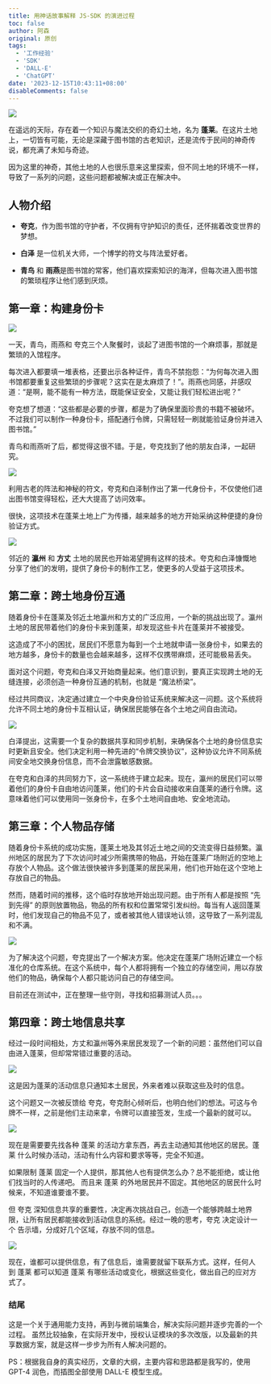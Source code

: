 ```yaml
---
title: 用神话故事解释 JS-SDK 的演进过程
toc: false
author: 阿森
original: 原创
tags:
  - '工作经验'
  - 'SDK'
  - 'DALL-E'
  - 'ChatGPT'
date: '2023-12-15T10:43:11+08:00'
disableComments: false
---
```


![](./01.png)

在遥远的天际，存在着一个知识与魔法交织的奇幻土地，名为 **蓬莱**。在这片土地上，一切皆有可能，无论是深藏于图书馆的古老知识，还是流传于民间的神奇传说，都充满了未知与奇迹。

因为这里的神奇，其他土地的人也很乐意来这里探索，但不同土地的环境不一样，导致了一系列的问题，这些问题都被解决或正在解决中。

## 人物介绍

- **夸克**，作为图书馆的守护者，不仅拥有守护知识的责任，还怀揣着改变世界的梦想。
- **白泽** 是一位机关大师，一个博学的符文与阵法爱好者。

- **青鸟** 和 **雨燕**是图书馆的常客，他们喜欢探索知识的海洋，但每次进入图书馆的繁琐程序让他们感到厌烦。

## 第一章：构建身份卡

![](./02.png)

一天，青鸟，雨燕和 夸克三个人聚餐时，谈起了进图书馆的一个麻烦事，那就是繁琐的入馆程序。

每次进入都要填一堆表格，还要出示各种证件，青鸟不禁抱怨：“为何每次进入图书馆都要重复这些繁琐的步骤呢？这实在是太麻烦了！”。雨燕也同感，并感叹道：“是啊，能不能有一种方法，既能保证安全，又能让我们轻松进出呢？”

夸克想了想道：“这些都是必要的步骤，都是为了确保里面珍贵的书籍不被破坏。不过我们可以制作一种身份卡，搭配通行令牌，只需轻轻一刷就能验证身份并进入图书馆。”

青鸟和雨燕听了后，都觉得这很不错。于是，夸克找到了他的朋友白泽，一起研究。

![](./03.png)

利用古老的阵法和神秘的符文，夸克和白泽制作出了第一代身份卡，不仅使他们进出图书馆变得轻松，还大大提高了访问效率。

很快，这项技术在蓬莱土地上广为传播，越来越多的地方开始采纳这种便捷的身份验证方式。

![](./04.png)

邻近的 **瀛州** 和 **方丈** 土地的居民也开始渴望拥有这样的技术。夸克和白泽慷慨地分享了他们的发明，提供了身份卡的制作工艺，使更多的人受益于这项技术。

## 第二章：跨土地身份互通


随着身份卡在蓬莱及邻近土地瀛州和方丈的广泛应用，一个新的挑战出现了。瀛州土地的居民带着他们的身份卡来到蓬莱，却发现这些卡片在蓬莱并不被接受。

这造成了不小的困扰，居民们不愿意为每到一个土地就申请一张身份卡，如果去的地方越多，身份卡的数量也会越来越多，这样不仅携带麻烦，还可能极易丢失。

面对这个问题，夸克和白泽又开始商量起来。他们意识到，要真正实现跨土地的无缝连接，必须创造一种身份互通的机制，也就是 “魔法桥梁”。

经过共同商议，决定通过建立一个中央身份验证系统来解决这一问题。这个系统将允许不同土地的身份卡互相认证，确保居民能够在各个土地之间自由流动。

![](./05.png)

白泽提出，这需要一个复杂的数据共享和同步机制，来确保各个土地的身份信息实时更新且安全。他们决定利用一种先进的“令牌交换协议”，这种协议允许不同系统间安全地交换身份信息，而不会泄露敏感数据。

在夸克和白泽的共同努力下，这一系统终于建立起来。现在，瀛州的居民们可以带着他们的身份卡自由地访问蓬莱，他们的卡片会自动接收来自蓬莱的通行令牌。这意味着他们可以使用同一张身份卡，在多个土地间自由地、安全地流动。

## 第三章：个人物品存储

随着身份卡系统的成功实施，蓬莱土地及其邻近土地之间的交流变得日益频繁。瀛州地区的居民为了下次访问时减少所需携带的物品，开始在蓬莱广场附近的空地上存放个人物品。这个做法很快被许多到蓬莱的居民采用，他们也开始在这个空地上存放自己的物品。

然而，随着时间的推移，这个临时存放地开始出现问题。由于所有人都是按照 “先到先得” 的原则放置物品，物品的所有权和位置常常引发纠纷。每当有人返回蓬莱时，他们发现自己的物品不见了，或者被其他人错误地认领，这导致了一系列混乱和不满。

![](./06.png)

为了解决这个问题，夸克提出了一个解决方案。他决定在蓬莱广场附近建立一个标准化的仓库系统。在这个系统中，每个人都将拥有一个独立的存储空间，用以存放他们的物品，确保每个人都只能访问自己的存储空间。

目前还在测试中，正在整理一些守则，寻找和招募测试人员。。。

## 第四章：跨土地信息共享

经过一段时间相处，方丈和瀛州等外来居民发现了一个新的问题：虽然他们可以自由进入蓬莱，但却常常错过重要的活动。

![](./07.png)

这是因为蓬莱的活动信息只通知本土居民，外来者难以获取这些及时的信息。

这个问题又一次被反馈给 夸克，夸克耐心倾听后，也明白他们的想法。可这与令牌不一样，之前是他们主动来拿，令牌可以直接签发，生成一个最新的就可以。

![](./08.png)

现在是需要要先找各种 蓬莱 的活动方拿东西，再去主动通知其他地区的居民。蓬莱 什么时候办活动，活动有什么内容和要求等等，完全不知道。

如果限制 蓬莱 固定一个人提供，那其他人也有提供怎么办？总不能拒绝，或让他们找当时的人传递吧。 而且来 蓬莱 的外地居民并不固定。其他地区的居民什么时候来，不知道谁要谁不要。

但 夸克 深知信息共享的重要性，决定再次挑战自己，创造一个能够跨越土地界限，让所有居民都能接收到活动信息的系统。经过一晚的思考，夸克 决定设计一个 告示墙，分成好几个区域，存放不同的信息。

![](./09.png)

现在，谁都可以提供信息，有了信息后，谁需要就留下联系方式。这样，任何人到 蓬莱 都可以知道 蓬莱 有哪些活动或变化，根据这些变化，做出自己的应对方式了。

### 结尾

这是一个关于通用能力支持，再到与微前端集合，解决实际问题并逐步完善的一个过程。  虽然比较抽象，在实际开发中，授权认证模块的多次改版，以及最新的共享数据方案，就是这样一步步为所有人解决问题的。

PS：根据我自身的真实经历，文章的大纲，主要内容和思路都是我写的，使用 GPT-4 润色，而插图全部使用 DALL-E 模型生成。
